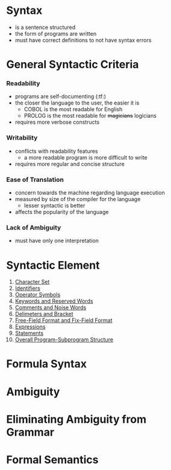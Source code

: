 # Syntax
- is a sentence structured
- the form of programs are written
- must have correct definitions to not have syntax errors


# General Syntactic Criteria
### Readability
- programs are self-documenting (:tf:)
- the closer the language to the user, the easier it is
	- COBOL is the most readable for English
	- PROLOG is the most readable for ~~magicians~~ logicians
- requires more verbose constructs

### Writability
- conflicts with readability features
	- a more readable program is more difficult to write
- requires more regular and concise structure 

### Ease of Translation
- concern towards the machine regarding language execution
- measured by size of the compiler for the language
	- lesser syntactic is better
- affects the popularity of the language

### Lack of Ambiguity
- must have only one interpretation


# Syntactic Element
1. [Character Set](../INFO_DUMP.md##Character%20Set)
2. [Identifiers](../INFO_DUMP.md##Identifiers)
3. [Operator Symbols](../INFO_DUMP.md##Operator%20Symbols)
4. [Keywords and Reserved Words](../INFO_DUMP.md##Keywords%20and%20Reserved%20Words)
5. [Comments and Noise Words](../INFO_DUMP.md##Comments%20and%20Noise%20Words)
6. [Delimeters and Bracket](../INFO_DUMP.md##Delimeters%20and%20Bracket)
7. [Free-Field Format and Fix-Field Format](../INFO_DUMP.md##Free-Field%20Format%20and%20Fix-Field%20Format)
8. [Expressions](../INFO_DUMP.md##Expressions)
9. [Statements](../INFO_DUMP.md##Statements)
10. [Overall Program-Subprogram Structure](../INFO_DUMP.md##Overall%20Program-Subprogram%20Structure)


# Formula Syntax

# Ambiguity

# Eliminating Ambiguity from Grammar

# Formal Semantics
